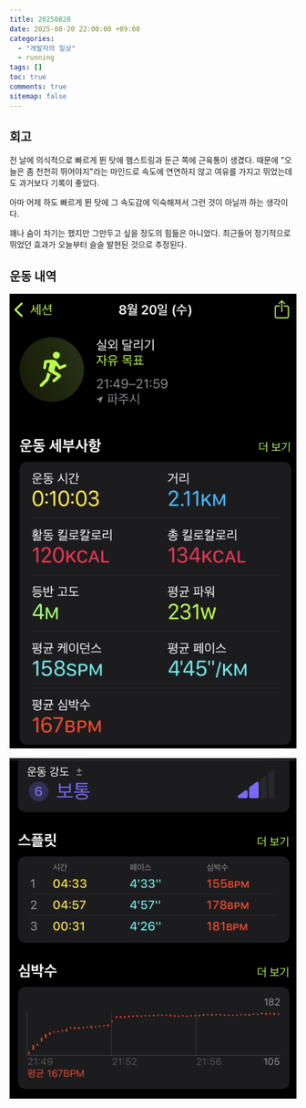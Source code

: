 ```yaml
---
title: 20250820
date: 2025-08-20 22:00:00 +09:00
categories:
  - "개발자의 일상"
  - running
tags: []
toc: true
comments: true
sitemap: false
---
```



  
## 회고
전 날에 의식적으로 빠르게 뛴 탓에 햄스트링과 둔근 쪽에 근육통이 생겼다. 때문에 "오늘은 좀 천천히 뛰어야지"라는 마인드로 속도에 연연하지 않고 여유를 가지고 뛰었는데도 과거보다 기록이 좋았다.

아마 어제 하도 빠르게 뛴 탓에 그 속도감에 익숙해져서 그런 것이 아닐까 하는 생각이다.

꽤나 숨이 차기는 했지만 그만두고 싶을 정도의 힘듦은 아니었다. 최근들어 정기적으로 뛰었던 효과가 오늘부터 슬슬 발현된 것으로 추정된다.

  
## 운동 내역
![](assets/img/posts/2025-08-20-20250820.png)

![](assets/img/posts/2025-08-20-20250820-1.png)